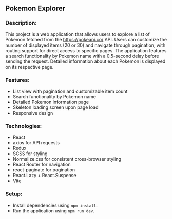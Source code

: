## Pokemon Explorer

### Description:

This project is a web application that allows users to explore a list of Pokemon fetched from the https://pokeapi.co/ API.
Users can customize the number of displayed items (20 or 30) and navigate through pagination, with routing support for direct access to specific pages.
The application features a search functionality by Pokemon name with a 0.5-second delay before sending the request. Detailed information about each Pokemon is displayed on its respective page.

### Features:

- List view with pagination and customizable item count
- Search functionality by Pokemon name
- Detailed Pokemon information page
- Skeleton loading screen upon page load
- Responsive design

### Technologies:

- React
- axios for API requests
- Redux
- SCSS for styling
- Normalize.css for consistent cross-browser styling
- React Router for navigation
- react-paginate for pagination
- React.Lazy + React.Suspense 
- Vite

### Setup:

- Install dependencies using `npm install`.
- Run the application using `npm run dev`.
